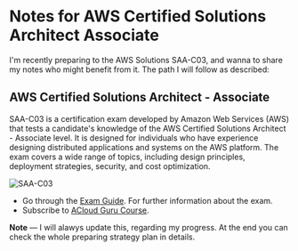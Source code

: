 # Notes for AWS Certified Solutions Architect Associate

I'm recently preparing to the AWS Solutions SAA-C03, and wanna to share my notes who might benefit from it. The path I will follow as described:

## AWS Certified Solutions Architect - Associate

SAA-C03 is a certification exam developed by Amazon Web Services (AWS) that tests a candidate's knowledge of the AWS Certified Solutions Architect - Associate level. It is designed for individuals who have experience designing distributed applications and systems on the AWS platform. The exam covers a wide range of topics, including design principles, deployment strategies, security, and cost optimization.

![SAA-C03](https://media.whizlabs.com/website/aws-certified-solutions-architect-associate-certification-exam-saa-c03.webp)


- Go through the [Exam Guide](https://d1.awsstatic.com/training-and-certification/docs-sa-assoc/AWS-Certified-Solutions-Architect-Associate_Exam-Guide.pdf). For further information about the exam.
- Subscribe to [ACloud Guru Course](https://learn.acloud.guru/course/certified-solutions-architect-associate/overview).


__Note__ — I will alawys update this, regarding my progress. At the end you can check the whole preparing strategy plan in details.
